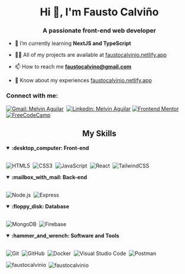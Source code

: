 <h1 align="center">Hi 👋, I'm Fausto Calviño</h1>
<h3 align="center">A passionate front-end web developer</h3>


- 🌱 I’m currently learning **NextJS and TypeScript**

- 👨‍💻 All of my projects are available at [faustocalvinio.netlify.app](https://faustocalvinio.netlify.app/)

- 📫 How to reach me **faustocalvino@gmail.com**

- 📄 Know about my experiences [faustocalvinio.netlify.app](https://faustocalvinio.netlify.app/)

<h3 align="left">Connect with me:</h3>
<p align="left">
<div>
    
[![Gmail: Melvin Aguilar](https://img.shields.io/badge/-gmail-red?style=for-the-badge&logo=Gmail&logoColor=white&link=mailto:faustocalvino@gmail.com)](mailto:faustocalvino@gmail.com)&nbsp;
[![Linkedin: Melvin Aguilar](https://img.shields.io/badge/-linkedin-blue?style=for-the-badge&logo=Linkedin&logoColor=white&link=https://www.linkedin.com/in/faustocalvinio)](https://www.linkedin.com/in/faustocalvinio)
[![Frontend Mentor](https://img.shields.io/badge/-Frontend%20Mentor-5F3DC4?style=for-the-badge&logo=FrontendMentor&logoColor=white&link=https://www.frontendmentor.io/profile/faustocalvinio)](https://www.frontendmentor.io/profile/faustocalvinio)&nbsp;
[![FreeCodeCamp](https://img.shields.io/badge/-FreeCodeCamp-0A0A23?style=for-the-badge&logo=FreeCodeCamp&logoColor=white&link=https://www.freecodecamp.org/faustocalvinio)](https://www.freecodecamp.org/faustocalvinio)&nbsp;
</div>

</p>
<h2 align="center">My Skills</h2>

<details open>
<summary><b>:desktop_computer:	Front-end</b></summary>
<br>
  
![HTML5](https://img.shields.io/badge/-HTML5-E34F26?style=for-the-badge&logo=html5&logoColor=white)&nbsp;
![CSS3](https://img.shields.io/badge/-CSS3-1572B6?style=for-the-badge&logo=css3)&nbsp;
![JavaScript](https://img.shields.io/badge/Javascript-F7DF1E.svg?style=for-the-badge&logo=javascript&logoColor=black)&nbsp;
![React](https://img.shields.io/badge/-React-%23404d59?style=for-the-badge&logo=react)&nbsp;
![TailwindCSS](https://img.shields.io/badge/-Tailwind_CSS-38B2AC?style=for-the-badge&logo=tailwind-css&logoColor=white)&nbsp;

</details>

<details open>
<summary><b>:mailbox_with_mail: Back-end</b></summary>
<br>


![Node.js](https://img.shields.io/badge/node.js-339933.svg?style=for-the-badge&logo=nodedotjs&logoColor=white)&nbsp;
![Express](https://img.shields.io/badge/express-000000.svg?style=for-the-badge&logo=express&logoColor=white)&nbsp;
</details>

<details open>
<summary><b>:floppy_disk: Database</b></summary>
<br>

![MongoDB](https://img.shields.io/badge/-MongoDB-47A248?style=for-the-badge&logo=mongodb&logoColor=white)&nbsp;
![Firebase](https://img.shields.io/badge/firebase-FFCA28.svg?style=for-the-badge&logo=firebase&logoColor=black)&nbsp;
</details>

<details open>
<summary><b>:hammer_and_wrench:	Software and Tools</b></summary>
<br>

![Git](https://img.shields.io/badge/-Git-F05032?style=for-the-badge&logo=git&logoColor=white)&nbsp;
![GitHub](https://img.shields.io/badge/-GitHub-181717?style=for-the-badge&logo=github)&nbsp;
![Docker](https://img.shields.io/badge/-Docker-2496ED?style=for-the-badge&logo=docker&logoColor=white)&nbsp;
![Visual Studio Code](https://img.shields.io/badge/-VSCODE-007ACC?style=for-the-badge&&logo=visual-studio-code&logoColor=white)&nbsp;
![Postman](https://img.shields.io/badge/-Postman-FF6C37?style=for-the-badge&logo=postman&logoColor=white)&nbsp;

</details>

<p><img align="left" src="https://github-readme-stats.vercel.app/api/top-langs?username=faustocalvinio&show_icons=true&theme=dark&locale=en&layout=compact" alt="faustocalvinio" /></p>

<p>&nbsp;<img align="center" src="https://github-readme-stats.vercel.app/api?username=faustocalvinio&show_icons=true&theme=dark&locale=en" alt="faustocalvinio" /></p>


</div>
